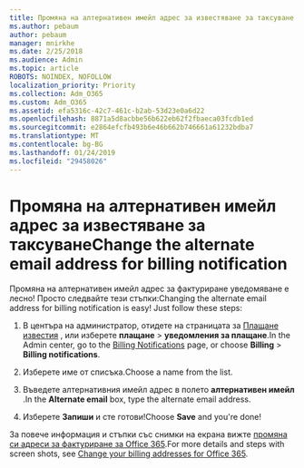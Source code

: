 ```yaml
---
title: Промяна на алтернативен имейл адрес за известяване за таксуване
ms.author: pebaum
author: pebaum
manager: mnirkhe
ms.date: 2/25/2018
ms.audience: Admin
ms.topic: article
ROBOTS: NOINDEX, NOFOLLOW
localization_priority: Priority
ms.collection: Adm_O365
ms.custom: Adm_O365
ms.assetid: efa5316c-42c7-461c-b2ab-53d23e0a6d22
ms.openlocfilehash: 8871a5d8acbbe56b622eb62f2fbaeca03fcdb1ed
ms.sourcegitcommit: e2864efcfb493b6e46b662b746661a61232bdba7
ms.translationtype: MT
ms.contentlocale: bg-BG
ms.lasthandoff: 01/24/2019
ms.locfileid: "29458026"
---
```

# <a name="change-the-alternate-email-address-for-billing-notification"></a><span data-ttu-id="3dbb4-102">Промяна на алтернативен имейл адрес за известяване за таксуване</span><span class="sxs-lookup"><span data-stu-id="3dbb4-102">Change the alternate email address for billing notification</span></span>

<span data-ttu-id="3dbb4-p101">Промяна на алтернативен имейл адрес за фактуриране уведомяване е лесно! Просто следвайте тези стъпки:</span><span class="sxs-lookup"><span data-stu-id="3dbb4-p101">Changing the alternate email address for billing notification is easy! Just follow these steps:</span></span>
  
1. <span data-ttu-id="3dbb4-105">В центъра на администратор, отидете на страницата за [Плащане известия](https://go.microsoft.com/fwlink/p/?linkid=853212) , или изберете **плащане** \> **уведомления за плащане**.</span><span class="sxs-lookup"><span data-stu-id="3dbb4-105">In the Admin center, go to the [Billing Notifications](https://go.microsoft.com/fwlink/p/?linkid=853212) page, or choose **Billing** \> **Billing notifications**.</span></span>
    
2. <span data-ttu-id="3dbb4-106">Изберете име от списъка.</span><span class="sxs-lookup"><span data-stu-id="3dbb4-106">Choose a name from the list.</span></span>
    
3. <span data-ttu-id="3dbb4-107">Въведете алтернативния имейл адрес в полето **алтернативен имейл** .</span><span class="sxs-lookup"><span data-stu-id="3dbb4-107">In the **Alternate email** box, type the alternate email address.</span></span> 
    
4. <span data-ttu-id="3dbb4-108">Изберете **Запиши** и сте готови!</span><span class="sxs-lookup"><span data-stu-id="3dbb4-108">Choose **Save** and you're done!</span></span> 
    
<span data-ttu-id="3dbb4-109">За повече информация и стъпки със снимки на екрана вижте [промяна си адреси за фактуриране за Office 365](https://support.office.com/en-us/article/Change-your-billing-addresses-for-Office-365-for-business-a25c10d6-c1e9-4299-9185-25178df9eba6).</span><span class="sxs-lookup"><span data-stu-id="3dbb4-109">For more details and steps with screen shots, see [Change your billing addresses for Office 365](https://support.office.com/en-us/article/Change-your-billing-addresses-for-Office-365-for-business-a25c10d6-c1e9-4299-9185-25178df9eba6).</span></span>
  

